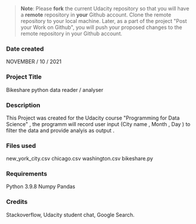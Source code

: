 >**Note**: Please **fork** the current Udacity repository so that you will have a **remote** repository in **your** Github account. Clone the remote repository to your local machine. Later, as a part of the project "Post your Work on Github", you will push your proposed changes to the remote repository in your Github account.

### Date created

NOVEMBER / 10 / 2021

### Project Title

Bikeshare python data reader / analyser

### Description

This Project was created for the Udacity course "Programming for Data Science" , the programm will record user input (City name , Month , Day ) to filter the data and provide analyis as output .

### Files used

new_york_city.csv
chicago.csv
washington.csv
bikeshare.py

### Requirements

Python 3.9.8
Numpy
Pandas

### Credits

Stackoverflow,
Udacity student chat,
Google Search.
